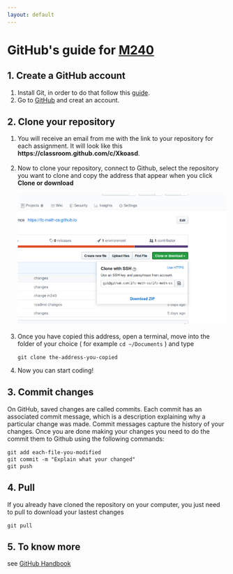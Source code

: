 ```yaml
---
layout: default
---
```



# GitHub's guide for <a href="index.html">M240</a>

## 1. Create a GitHub account
1. Install Git, in order to do that follow this <a href="https://git-scm.com/book/en/v2/Getting-Started-Installing-Git">guide</a>.
2. Go to <a href="https://github.com">GitHub</a> and creat an account.


## 2. Clone your repository

<ol>
<li>
You will receive an email from me with the link to your repository for each assignment. 
It will look like this <b>https://classroom.github.com/c/Xkoasd</b>.<br/><br/>
</li>
<li>Now to clone your repository, connect to Github, select the repository you want to clone and copy the address that appear when you click <b>Clone or download</b>
<br/><br/>
<img src="fig1.png" width="600px" class="img-fluid rounded mx-auto d-block" alt="Responsive image">
<br/><br/>
</li>
<li>Once you have copied this address, open a terminal, move into the folder of your choice 
( for example <code class="language-bash">cd ~/Documents</code> ) and type

<pre class="command-line"><code class="language-bash">git clone the-address-you-copied</code></pre>
</li>
<li> Now you can start coding!
</li>
</ol> 


## 3. Commit changes
On GitHub, saved changes are called commits. Each commit has an associated commit message, which is a description explaining why a particular change was made. 
Commit messages capture the history of your changes.
Once you are done making your changes you need to do the commit them to Github using the following commands:
<pre class="command-line"><code class="language-bash">git add each-file-you-modified
git commit -m "Explain what your changed"
git push</code></pre>

## 4. Pull

If you already have cloned the repository on your computer, you just need to pull to download your lastest changes
<pre class="command-line"><code class="language-bash">git pull
</code></pre>

## 5. To know more

see [GitHub Handbook](https://guides.github.com/introduction/git-handbook/)